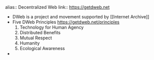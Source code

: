 ---
---

alias:: Decentralized Web
link:: https://getdweb.net

- DWeb is a project and movement supported by [[Internet Archive]]
- Five DWeb Principles https://getdweb.net/principles
  1. Technology for Human Agency
  2. Distributed Benefits
  3. Mutual Respect
  4. Humanity 
  5. Ecological Awareness
-